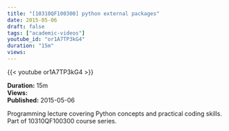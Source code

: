```yaml
---
title: "[10310QF100300] python external packages"
date: 2015-05-06
draft: false
tags: ["academic-videos"]
youtube_id: "or1A7TP3kG4"
duration: "15m"
views: 
---
```


{{< youtube or1A7TP3kG4 >}}

**Duration:** 15m  
**Views:**   
**Published:** 2015-05-06

Programming lecture covering Python concepts and practical coding skills. Part of 10310QF100300 course series.

